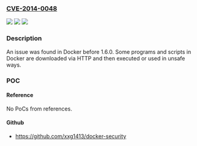### [CVE-2014-0048](https://cve.mitre.org/cgi-bin/cvename.cgi?name=CVE-2014-0048)
![](https://img.shields.io/static/v1?label=Product&message=docker.io&color=blue)
![](https://img.shields.io/static/v1?label=Version&message=before%201.6.0%20&color=brightgreen)
![](https://img.shields.io/static/v1?label=Vulnerability&message=Other&color=brightgreen)

### Description

An issue was found in Docker before 1.6.0. Some programs and scripts in Docker are downloaded via HTTP and then executed or used in unsafe ways.

### POC

#### Reference
No PoCs from references.

#### Github
- https://github.com/xxg1413/docker-security

